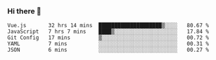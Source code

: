 ### Hi there 👋

<!--
**xin-code/Xin-code** is a ✨ _special_ ✨ repository because its `README.md` (this file) appears on your GitHub profile.

Here are some ideas to get you started:
<!--START_SECTION:waka-->
```text
Vue.js       32 hrs 14 mins  ████████████████████▒░░░░   80.67 % 
JavaScript   7 hrs 7 mins    ████▒░░░░░░░░░░░░░░░░░░░░   17.84 % 
Git Config   17 mins         ▒░░░░░░░░░░░░░░░░░░░░░░░░   00.72 % 
YAML         7 mins          ░░░░░░░░░░░░░░░░░░░░░░░░░   00.31 % 
JSON         6 mins          ░░░░░░░░░░░░░░░░░░░░░░░░░   00.27 % 
```
<!--END_SECTION:waka-->
